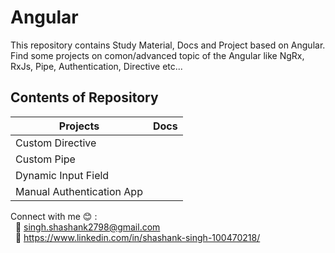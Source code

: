 # Angular
 This repository contains Study Material, Docs and Project based on Angular. Find some projects on comon/advanced topic of the Angular like NgRx, RxJs, Pipe, Authentication, Directive etc...
 
## Contents of Repository ##

__Projects__  | __Docs__
------------- | -------------
Custom Directive  | 
Custom Pipe  | 
Dynamic Input Field  | 
Manual Authentication App  | 







Connect with me :blush: : </br>
&nbsp; :email: singh.shashank2798@gmail.com </br>
&nbsp; :raising_hand: https://www.linkedin.com/in/shashank-singh-100470218/
